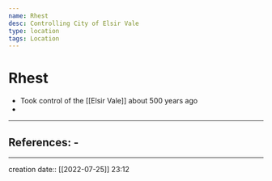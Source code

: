 ```yaml
---
name: Rhest
desc: Controlling City of Elsir Vale
type: location
tags: Location
---
```


# Rhest 
- Took control of the [[Elsir Vale]] about 500 years ago
- 
___ 
## References: - 
--- 
creation date:: [[2022-07-25]] 23:12